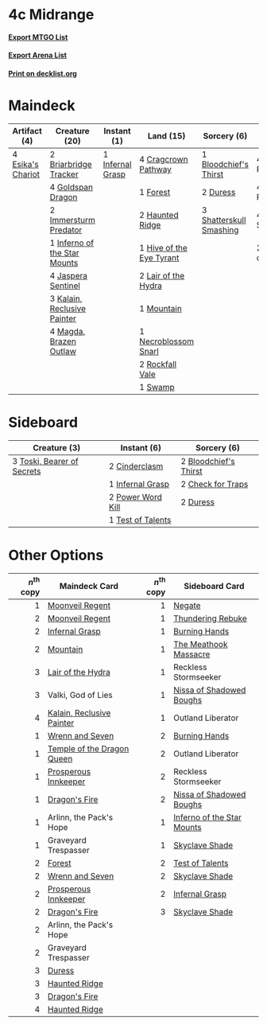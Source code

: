 # 4c Midrange

#### [Export MTGO List](../collection/4c%20Midrange/4c%20Midrange.txt)
#### [Export Arena List](../collection/4c%20Midrange/4c%20Midrange_arena.txt)
#### [Print on decklist.org](http://decklist.org/?deckmain=4%09Blightstep%20Pathway%0A1%09Bloodchief's%20Thirst%0A2%09Briarbridge%20Tracker%0A4%09Cragcrown%20Pathway%0A4%09Darkbore%20Pathway%0A2%09Duress%0A4%09Esika's%20Chariot%0A1%09Forest%0A4%09Goldspan%20Dragon%0A2%09Haunted%20Ridge%0A1%09Hive%20of%20the%20Eye%20Tyrant%0A2%09Immersturm%20Predator%0A1%09Infernal%20Grasp%0A1%09Inferno%20of%20the%20Star%20Mounts%0A4%09Jaspera%20Sentinel%0A3%09Kalain,%20Reclusive%20Painter%0A2%09Lair%20of%20the%20Hydra%0A4%09Magda,%20Brazen%20Outlaw%0A1%09Mountain%0A1%09Necroblossom%20Snarl%0A4%09Reckless%20Stormseeker%0A2%09Rockfall%20Vale%0A3%09Shatterskull%20Smashing%0A1%09Swamp%0A2%09Valki,%20God%20of%20Lies&deckside=2%09Bloodchief's%20Thirst%0A2%09Check%20for%20Traps%0A2%09Cinderclasm%0A2%09Duress%0A1%09Infernal%20Grasp%0A2%09Power%20Word%20Kill%0A1%09Test%20of%20Talents%0A3%09Toski,%20Bearer%20of%20Secrets)
# Maindeck

|                                        Artifact (4)                                        |                                             Creature (20)                                             |                                        Instant (1)                                        |                                             Land (15)                                             |                                           Sorcery (6)                                            |     Unknown (14)     |
|--------------------------------------------------------------------------------------------|-------------------------------------------------------------------------------------------------------|-------------------------------------------------------------------------------------------|---------------------------------------------------------------------------------------------------|--------------------------------------------------------------------------------------------------|----------------------|
|4 [Esika's Chariot](http://gatherer.wizards.com/Pages/Card/Details.aspx?multiverseid=503783)|2 [Briarbridge Tracker](http://gatherer.wizards.com/Pages/Card/Details.aspx?multiverseid=534957)       |1 [Infernal Grasp](http://gatherer.wizards.com/Pages/Card/Details.aspx?multiverseid=534880)|4 [Cragcrown Pathway](http://gatherer.wizards.com/Pages/Card/Details.aspx?multiverseid=491915)     |1 [Bloodchief's Thirst](http://gatherer.wizards.com/Pages/Card/Details.aspx?multiverseid=491729)  |4 Blightstep Pathway  |
|                                                                                            |4 [Goldspan Dragon](http://gatherer.wizards.com/Pages/Card/Details.aspx?multiverseid=503751)           |                                                                                           |1 [Forest](http://gatherer.wizards.com/Pages/Card/Details.aspx?multiverseid=439860)                |2 [Duress](http://gatherer.wizards.com/Pages/Card/Details.aspx?multiverseid=14557)                |4 Darkbore Pathway    |
|                                                                                            |2 [Immersturm Predator](http://gatherer.wizards.com/Pages/Card/Details.aspx?multiverseid=503830)       |                                                                                           |2 [Haunted Ridge](http://gatherer.wizards.com/Pages/Card/Details.aspx?multiverseid=535061)         |3 [Shatterskull Smashing](http://gatherer.wizards.com/Pages/Card/Details.aspx?multiverseid=491802)|4 Reckless Stormseeker|
|                                                                                            |1 [Inferno of the Star Mounts](http://gatherer.wizards.com/Pages/Card/Details.aspx?multiverseid=527438)|                                                                                           |1 [Hive of the Eye Tyrant](http://gatherer.wizards.com/Pages/Card/Details.aspx?multiverseid=527545)|                                                                                                  |2 Valki, God of Lies  |
|                                                                                            |4 [Jaspera Sentinel](http://gatherer.wizards.com/Pages/Card/Details.aspx?multiverseid=503792)          |                                                                                           |2 [Lair of the Hydra](http://gatherer.wizards.com/Pages/Card/Details.aspx?multiverseid=527546)     |                                                                                                  |                      |
|                                                                                            |3 [Kalain, Reclusive Painter](http://gatherer.wizards.com/Pages/Card/Details.aspx?multiverseid=527512) |                                                                                           |1 [Mountain](http://gatherer.wizards.com/Pages/Card/Details.aspx?multiverseid=439859)              |                                                                                                  |                      |
|                                                                                            |4 [Magda, Brazen Outlaw](http://gatherer.wizards.com/Pages/Card/Details.aspx?multiverseid=503754)      |                                                                                           |1 [Necroblossom Snarl](http://gatherer.wizards.com/Pages/Card/Details.aspx?multiverseid=513761)    |                                                                                                  |                      |
|                                                                                            |                                                                                                       |                                                                                           |2 [Rockfall Vale](http://gatherer.wizards.com/Pages/Card/Details.aspx?multiverseid=535065)         |                                                                                                  |                      |
|                                                                                            |                                                                                                       |                                                                                           |1 [Swamp](http://gatherer.wizards.com/Pages/Card/Details.aspx?multiverseid=439858)                 |                                                                                                  |                      |


# Sideboard

|                                            Creature (3)                                             |                                        Instant (6)                                         |                                          Sorcery (6)                                           |
|-----------------------------------------------------------------------------------------------------|--------------------------------------------------------------------------------------------|------------------------------------------------------------------------------------------------|
|3 [Toski, Bearer of Secrets](http://gatherer.wizards.com/Pages/Card/Details.aspx?multiverseid=503813)|2 [Cinderclasm](http://gatherer.wizards.com/Pages/Card/Details.aspx?multiverseid=491776)    |2 [Bloodchief's Thirst](http://gatherer.wizards.com/Pages/Card/Details.aspx?multiverseid=491729)|
|                                                                                                     |1 [Infernal Grasp](http://gatherer.wizards.com/Pages/Card/Details.aspx?multiverseid=534880) |2 [Check for Traps](http://gatherer.wizards.com/Pages/Card/Details.aspx?multiverseid=527379)    |
|                                                                                                     |2 [Power Word Kill](http://gatherer.wizards.com/Pages/Card/Details.aspx?multiverseid=527401)|2 [Duress](http://gatherer.wizards.com/Pages/Card/Details.aspx?multiverseid=14557)              |
|                                                                                                     |1 [Test of Talents](http://gatherer.wizards.com/Pages/Card/Details.aspx?multiverseid=513536)|                                                                                                |


# Other Options

|*n*<sup>th</sup> copy|                                            Maindeck Card                                            |*n*<sup>th</sup> copy|                                           Sideboard Card                                            |
|--------------------:|-----------------------------------------------------------------------------------------------------|--------------------:|-----------------------------------------------------------------------------------------------------|
|                    1|[Moonveil Regent](http://gatherer.wizards.com/Pages/Card/Details.aspx?multiverseid=534928)           |                    1|[Negate](http://gatherer.wizards.com/Pages/Card/Details.aspx?multiverseid=423707)                    |
|                    2|[Moonveil Regent](http://gatherer.wizards.com/Pages/Card/Details.aspx?multiverseid=534928)           |                    1|[Thundering Rebuke](http://gatherer.wizards.com/Pages/Card/Details.aspx?multiverseid=491814)         |
|                    2|[Infernal Grasp](http://gatherer.wizards.com/Pages/Card/Details.aspx?multiverseid=534880)            |                    1|[Burning Hands](http://gatherer.wizards.com/Pages/Card/Details.aspx?multiverseid=527422)             |
|                    2|[Mountain](http://gatherer.wizards.com/Pages/Card/Details.aspx?multiverseid=439859)                  |                    1|[The Meathook Massacre](http://gatherer.wizards.com/Pages/Card/Details.aspx?multiverseid=534886)     |
|                    3|[Lair of the Hydra](http://gatherer.wizards.com/Pages/Card/Details.aspx?multiverseid=527546)         |                    1|Reckless Stormseeker                                                                                 |
|                    3|Valki, God of Lies                                                                                   |                    1|[Nissa of Shadowed Boughs](http://gatherer.wizards.com/Pages/Card/Details.aspx?multiverseid=491882)  |
|                    4|[Kalain, Reclusive Painter](http://gatherer.wizards.com/Pages/Card/Details.aspx?multiverseid=527512) |                    1|Outland Liberator                                                                                    |
|                    1|[Wrenn and Seven](http://gatherer.wizards.com/Pages/Card/Details.aspx?multiverseid=534999)           |                    2|[Burning Hands](http://gatherer.wizards.com/Pages/Card/Details.aspx?multiverseid=527422)             |
|                    1|[Temple of the Dragon Queen](http://gatherer.wizards.com/Pages/Card/Details.aspx?multiverseid=527547)|                    2|Outland Liberator                                                                                    |
|                    1|[Prosperous Innkeeper](http://gatherer.wizards.com/Pages/Card/Details.aspx?multiverseid=527487)      |                    2|Reckless Stormseeker                                                                                 |
|                    1|[Dragon's Fire](http://gatherer.wizards.com/Pages/Card/Details.aspx?multiverseid=527426)             |                    2|[Nissa of Shadowed Boughs](http://gatherer.wizards.com/Pages/Card/Details.aspx?multiverseid=491882)  |
|                    1|Arlinn, the Pack's Hope                                                                              |                    1|[Inferno of the Star Mounts](http://gatherer.wizards.com/Pages/Card/Details.aspx?multiverseid=527438)|
|                    1|Graveyard Trespasser                                                                                 |                    1|[Skyclave Shade](http://gatherer.wizards.com/Pages/Card/Details.aspx?multiverseid=491763)            |
|                    2|[Forest](http://gatherer.wizards.com/Pages/Card/Details.aspx?multiverseid=439860)                    |                    2|[Test of Talents](http://gatherer.wizards.com/Pages/Card/Details.aspx?multiverseid=513536)           |
|                    2|[Wrenn and Seven](http://gatherer.wizards.com/Pages/Card/Details.aspx?multiverseid=534999)           |                    2|[Skyclave Shade](http://gatherer.wizards.com/Pages/Card/Details.aspx?multiverseid=491763)            |
|                    2|[Prosperous Innkeeper](http://gatherer.wizards.com/Pages/Card/Details.aspx?multiverseid=527487)      |                    2|[Infernal Grasp](http://gatherer.wizards.com/Pages/Card/Details.aspx?multiverseid=534880)            |
|                    2|[Dragon's Fire](http://gatherer.wizards.com/Pages/Card/Details.aspx?multiverseid=527426)             |                    3|[Skyclave Shade](http://gatherer.wizards.com/Pages/Card/Details.aspx?multiverseid=491763)            |
|                    2|Arlinn, the Pack's Hope                                                                              |                     |                                                                                                     |
|                    2|Graveyard Trespasser                                                                                 |                     |                                                                                                     |
|                    3|[Duress](http://gatherer.wizards.com/Pages/Card/Details.aspx?multiverseid=14557)                     |                     |                                                                                                     |
|                    3|[Haunted Ridge](http://gatherer.wizards.com/Pages/Card/Details.aspx?multiverseid=535061)             |                     |                                                                                                     |
|                    3|[Dragon's Fire](http://gatherer.wizards.com/Pages/Card/Details.aspx?multiverseid=527426)             |                     |                                                                                                     |
|                    4|[Haunted Ridge](http://gatherer.wizards.com/Pages/Card/Details.aspx?multiverseid=535061)             |                     |                                                                                                     |


